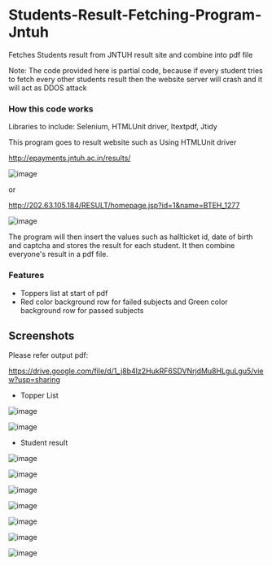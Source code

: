 # Students-Result-Fetching-Program-Jntuh
Fetches Students result from JNTUH result site and combine into pdf file

Note: The code provided here is partial code, because if every student tries to fetch every other students result then the website server will crash and it will act as DDOS attack

### How this code works

Libraries to include: Selenium, HTMLUnit driver, Itextpdf, Jtidy

This program goes to result website such as Using HTMLUnit driver

http://epayments.jntuh.ac.in/results/

![image](https://github.com/fawazahmed0/Students-result-fetching-program/blob/master/images/-2018-jun-15-001.jpg)

or

http://202.63.105.184/RESULT/homepage.jsp?id=1&name=BTEH_1277

![image](https://github.com/fawazahmed0/Students-result-fetching-program/blob/master/images/-2018-jun-15-002.jpg)



The program will then insert the values such as hallticket id, date of birth and captcha and stores the result for each student.
It then combine everyone's result in a pdf file.

### Features
- Toppers list at start of pdf
- Red color background row for failed subjects and Green color background row for passed subjects


## Screenshots

Please refer output pdf:

https://drive.google.com/file/d/1_j8b4Iz2HukRF6SDVNrjdMu8HLguLgu5/view?usp=sharing

- Topper List

![image](https://github.com/fawazahmed0/Students-result-fetching-program/blob/master/images/3-2-Regular-R13-rezz_Page_1.jpg)

![image](https://github.com/fawazahmed0/Students-result-fetching-program/blob/master/images/3-2-Regular-R13-rezz_Page_2_1.jpg)

- Student result

![image](https://github.com/fawazahmed0/Students-result-fetching-program/blob/master/images/3-2-Regular-R13-rezz_Page_3.jpg)

![image](https://github.com/fawazahmed0/Students-result-fetching-program/blob/master/images/3-2-Regular-R13-rezz_Page_4.jpg)

![image](https://github.com/fawazahmed0/Students-result-fetching-program/blob/master/images/3-2-Regular-R13-rezz_Page_5.jpg)

![image](https://github.com/fawazahmed0/Students-result-fetching-program/blob/master/images/3-2-Regular-R13-rezz_Page_6.jpg)

![image](https://github.com/fawazahmed0/Students-result-fetching-program/blob/master/images/3-2-Regular-R13-rezz_Page_7.jpg)

![image](https://github.com/fawazahmed0/Students-result-fetching-program/blob/master/images/3-2-Regular-R13-rezz_Page_8.jpg)

![image](https://github.com/fawazahmed0/Students-result-fetching-program/blob/master/images/3-2-Regular-R13-rezz_Page_9.jpg)
